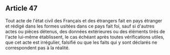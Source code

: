 Article 47
----
Tout acte de l'état civil des Français et des étrangers fait en pays étranger et
rédigé dans les formes usitées dans ce pays fait foi, sauf si d'autres actes ou
pièces détenus, des données extérieures ou des éléments tirés de l'acte lui-même
établissent, le cas échéant après toutes vérifications utiles, que cet acte est
irrégulier, falsifié ou que les faits qui y sont déclarés ne correspondent pas à
la réalité.
